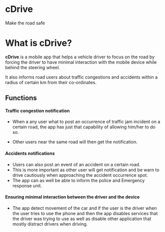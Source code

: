 # cDrive
Make the road safe

# What is cDrive?

**cDrive** is a mobile app that helps a vehicle driver to focus on the road by forcing the driver to have minimal interaction with the mobile device while behind the steering wheel.

It also informs road users about traffic congestions and accidents within a radius of certain km from their co-ordinates.


## **Functions**

#### Traffic congestion notification

  * When a any user what to post an occurrence of traffic jam  incident on a certain road, the app has just that capability of allowing him/her to do so.

  * Other users near the same road will then get the notification.

#### Accidents notifications
   * Users can also post an event of an accident on a certain road.
   * This is more important as other user will get notification and be warn to drive cautiously when approaching the accident occurrence spot.
   * The app can as well be able to inform the police and Emergency response unit.

#### Ensuring minimal interaction between the driver and the device
   * The app detect movement of the car and if the user is the driver when the user tries to use the phone and then the app disables services that the driver was trying to use as well as disable other application that mostly distract drivers when driving.
